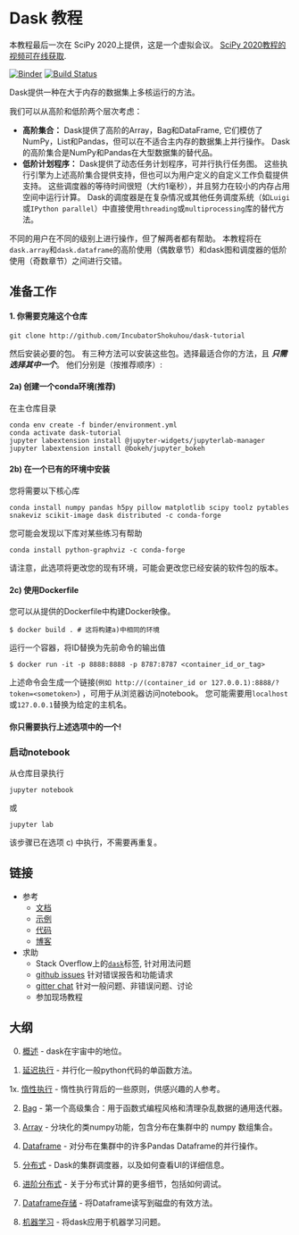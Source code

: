 # Dask 教程

本教程最后一次在 SciPy 2020上提供，这是一个虚拟会议。
[SciPy 2020教程的视频可在线获取](https://www.youtube.com/watch?v=EybGGLbLipI).

[![Binder](https://mybinder.org/badge_logo.svg)](https://mybinder.org/v2/gh/dask/dask-tutorial/main?urlpath=lab)
[![Build Status](https://github.com/dask/dask-tutorial/workflows/CI/badge.svg)](https://github.com/dask/dask-tutorial/actions?query=workflow%3ACI)

Dask提供一种在大于内存的数据集上多核运行的方法。

我们可以从高阶和低阶两个层次考虑：

* **高阶集合：** Dask提供了高阶的Array，Bag和DataFrame, 它们模仿了NumPy，List和Pandas，但可以在不适合主内存的数据集上并行操作。 
    Dask的高阶集合是NumPy和Pandas在大型数据集的替代品。
* **低阶计划程序：** Dask提供了动态任务计划程序，可并行执行任务图。 这些执行引擎为上述高阶集合提供支持，但也可以为用户定义的自定义工作负载提供支持。 这些调度器的等待时间很短（大约1毫秒），并且努力在较小的内存占用空间中运行计算。 Dask的调度器是在复杂情况或其他任务调度系统（如`Luigi`或`IPython parallel`）中直接使用`threading`或`multiprocessing`库的替代方法。

不同的用户在不同的级别上进行操作，但了解两者都有帮助。 本教程将在`dask.array`和`dask.dataframe`的高阶使用（偶数章节）和dask图和调度器的低阶使用（奇数章节）之间进行交错。

## 准备工作

#### 1. 你需要克隆这个仓库

    git clone http://github.com/IncubatorShokuhou/dask-tutorial

然后安装必要的包。
有三种方法可以安装这些包。选择最适合你的方法，且 ***只需选择其中一个***。
他们分别是（按推荐顺序）: 

#### 2a) 创建一个conda环境(推荐)

在主仓库目录

    conda env create -f binder/environment.yml
    conda activate dask-tutorial
    jupyter labextension install @jupyter-widgets/jupyterlab-manager
    jupyter labextension install @bokeh/jupyter_bokeh

#### 2b) 在一个已有的环境中安装

您将需要以下核心库

    conda install numpy pandas h5py pillow matplotlib scipy toolz pytables snakeviz scikit-image dask distributed -c conda-forge

您可能会发现以下库对某些练习有帮助

    conda install python-graphviz -c conda-forge

请注意，此选项将更改您的现有环境，可能会更改您已经安装的软件包的版本。

#### 2c) 使用Dockerfile

您可以从提供的Dockerfile中构建Docker映像。

    $ docker build . # 这将构建a)中相同的环境

运行一个容器，将ID替换为先前命令的输出值

    $ docker run -it -p 8888:8888 -p 8787:8787 <container_id_or_tag>

上述命令会生成一个链接(`例如 http://(container_id or 127.0.0.1):8888/?token=<sometoken>`) ，可用于从浏览器访问notebook。 您可能需要用`localhost`或`127.0.0.1`替换为给定的主机名。

#### 你只需要执行上述选项中的一个!

### 启动notebook

从仓库目录执行

    jupyter notebook

或

    jupyter lab

该步骤已在选项 c) 中执行，不需要再重复。

## 链接

*  参考
    *  [文档](https://dask.org/)
    *  [示例](https://examples.dask.org/)
    *  [代码](https://github.com/dask/dask/)
    *  [博客](https://blog.dask.org/)
*  求助
    *   Stack Overflow上的[`dask`](http://stackoverflow.com/questions/tagged/dask)标签, 针对用法问题
    *   [github issues](https://github.com/dask/dask/issues/new) 针对错误报告和功能请求
    *   [gitter chat](https://gitter.im/dask/dask) 针对一般问题、非错误问题、讨论
    *   参加现场教程

## 大纲

0. [概述](00_overview.ipynb) - dask在宇宙中的地位。

1. [延迟执行](01_dask.delayed.ipynb) - 并行化一般python代码的单函数方法。

1x. [惰性执行](01x_lazy.ipynb) - 惰性执行背后的一些原则，供感兴趣的人参考。

2. [Bag](02_bag.ipynb) - 第一个高级集合：用于函数式编程风格和清理杂乱数据的通用迭代器。

3. [Array](03_array.ipynb) - 分块化的类numpy功能，包含分布在集群中的 numpy 数组集合。

4. [Dataframe](04_dataframe.ipynb) - 对分布在集群中的许多Pandas Dataframe的并行操作。

5. [分布式](05_distributed.ipynb) - Dask的集群调度器，以及如何查看UI的详细信息。

6. [进阶分布式](06_distributed_advanced.ipynb) - 关于分布式计算的更多细节，包括如何调试。

7. [Dataframe存储](07_dataframe_storage.ipynb) - 将Dataframe读写到磁盘的有效方法。

8. [机器学习](08_machine_learning.ipynb) - 将dask应用于机器学习问题。
